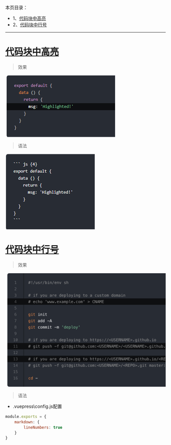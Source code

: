本页目录：
- 1、[代码块中高亮](#VuePress-01)
- 2、[代码块中行号](#VuePress-02)

***

# <a name="VuePress-01" href="#" >代码块中高亮</a>

> 效果

![](image/4-1.png)

> 语法

![](image/4-2.png)

# <a name="VuePress-02" href="#" >代码块中行号</a>

> 效果

![](image/4-3.png)

> 语法

- .vuepress\config.js配置
```js
module.exports = {
    markdown: {
        lineNumbers: true
    }
}
```


